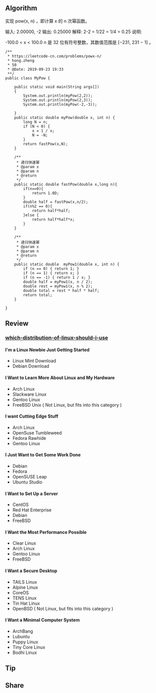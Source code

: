 ## Algorithm
实现 pow(x, n) ，即计算 x 的 n 次幂函数。

输入: 2.00000, -2
输出: 0.25000
解释: 2-2 = 1/22 = 1/4 = 0.25
说明:

-100.0 < x < 100.0
n 是 32 位有符号整数，其数值范围是 [−231, 231 − 1] 。


```
/**
 * https://leetcode-cn.com/problems/powx-n/
 * hong.zheng
 * 50
 * @Date: 2019-09-23 19:33
 **/
public class MyPow {

    public static void main(String args[])
    {
        System.out.println(myPow(2,2));
        System.out.println(myPow(2,3));
        System.out.println(myPow(-2,-3));

    }
    public static double myPow(double x, int n) {
        long N = n;
        if (N < 0) {
            x = 1 / x;
            N = -N;
        }
        return fastPow(x,N);
    }

    /**
     * 递归快速幂
     * @param x
     * @param n
     * @return
     */
    public static double fastPow(double x,long n){
        if(n==0){
            return 1.0D;
        }
        double half = fastPow(x,n/2);
        if(n%2 == 0){
            return half*half;
        }else {
            return half*half*x;
        }
    }

    /**
     * 递归快速幂
     * @param x
     * @param n
     * @return
     */
    public static double  myPow1(double x, int n) {
        if (n == 0) { return 1; }
        if (n == 1) { return x; }
        if (n == -1) { return 1 / x; }
        double half = myPow1(x, n / 2);
        double rest = myPow1(x, n % 2);
        double total = rest * half * half;
        return total;
    }

}
```
## Review
### [which-distribution-of-linux-should-i-use](https://dev.to/pluralsight/which-distribution-of-linux-should-i-use-51g7)
#### I'm a Linux Newbie Just Getting Started
- Linux Mint Download
- Debian Download
#### I Want to Learn More About Linux and My Hardware
- Arch Linux
- Slackware Linux
- Gentoo Linux
- FreeBSD Unix ( Not Linux, but fits into this category )
#### I want Cutting Edge Stuff
- Arch Linux
- OpenSuse Tumbleweed
- Fedora Rawhide
- Gentoo Linux
#### I Just Want to Get Some Work Done
- Debian
- Fedora
- OpenSUSE Leap
- Ubuntu Studio
#### I Want to Set Up a Server
- CentOS
- Red Hat Enterprise
- Debian
- FreeBSD
#### I Want the Most Performance Possible
- Clear Linux
- Arch Linux
- Gentoo Linux
- FreeBSD
#### I Want a Secure Desktop
- TAILS Linux
- Alpine Linux
- CoreOS
- TENS Linux
- Tin Hat Linux
- OpenBSD ( Not Linux, but fits into this category )
#### I Want a Minimal Computer System
- ArchBang
- Lubuntu
- Puppy Linux
- Tiny Core Linux
- Bodhi Linux
## Tip

## Share
